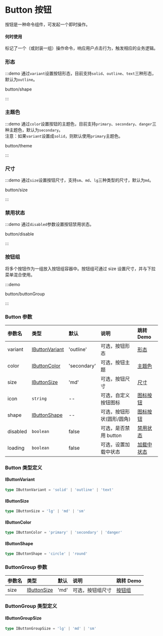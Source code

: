 # Button 按钮

按钮是一种命令组件，可发起一个即时操作。

#### 何时使用

标记了一个（或封装一组）操作命令，响应用户点击行为，触发相应的业务逻辑。

### 形态

:::demo 通过`variant`设置按钮形态，目前支持`solid`、`outline`、`text`三种形态，默认为`outline`。

button/shape

:::

### 主题色

:::demo 通过`color`设置按钮的主题色，目前支持`primary`、`secondary`、`danger`三种主题色，默认为`secondary`。<br>注意：如果`variant`设置成`solid`，则默认使用`primary`主题色。

button/theme

:::

### 尺寸

:::demo 通过`size`设置按钮尺寸，支持`sm`、`md`、`lg`三种类型的尺寸，默认为`md`。

button/size

:::

### 禁用状态

:::demo 通过`disabled`参数设置按钮禁用状态。

button/disable

:::

### 按钮组

将多个按钮作为一组放入按钮组容器中。按钮组可通过 size 设置尺寸，并与下拉菜单混合使用。

:::demo

button/buttonGroup

:::

### Button 参数

| 参数名   | 类型                              | 默认        | 说明                      | 跳转 Demo                 |
| :------- | :-------------------------------- | :---------- | :------------------------ | :------------------------ |
| variant  | [IButtonVariant](#ibuttonvariant) | 'outline'   | 可选，按钮形态            | [形态](#形态)             |
| color    | [IButtonColor](#ibuttoncolor)     | 'secondary' | 可选，按钮主题            | [主题色](#主题色)         |
| size     | [IButtonSize](#ibuttonsize)       | 'md'        | 可选，按钮尺寸            | [尺寸](#尺寸)             |
| icon     | `string`                          | --          | 可选，自定义按钮图标      | [图标按钮](#图标按钮)     |
| shape    | [IButtonShape](#ibuttonshape)     | --          | 可选，按钮形状(圆形/圆角) | [图标按钮](#图标按钮)     |
| disabled | `boolean`                         | false       | 可选，是否禁用 button     | [禁用状态](#禁用状态)     |
| loading  | `boolean`                         | false       | 可选，设置加载中状态      | [加载中状态](#加载中状态) |

### Button 类型定义

#### IButtonVariant

```ts
type IButtonVariant = 'solid' | 'outline' | 'text'
```

#### IButtonSize

```ts
type IButtonSize = 'lg' | 'md' | 'sm'
```

#### IButtonColor

```ts
type IButtonColor = 'primary' | 'secondary' | 'danger'
```

#### IButtonShape

```ts
type IButtonShape = 'circle' | 'round'
```

### ButtonGroup 参数

| 参数名 | 类型                             | 默认 | 说明             | 跳转 Demo         |
| :----- | :------------------------------- | :--- | :--------------- | :---------------- |
| size   | [IButtonSize](#iButtonGroupSize) | 'md' | 可选，按钮组尺寸 | [按钮组](#按钮组) |

### ButtonGroup 类型定义

#### IButtonGroupSize

```ts
type IButtonGroupSize = 'lg' | 'md' | 'sm'
```
